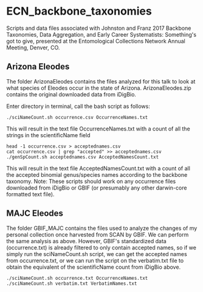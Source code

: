 # ECN_backbone_taxonomies
Scripts and data files associated with Johnston and Franz 2017 Backbone Taxonomies, Data Aggregation, and Early Career Systematists: Something's got to give, presented at the Entomological Collections Network Annual Meeting, Denver, CO.

## Arizona Eleodes

The folder ArizonaEleodes contains the files analyzed for this talk to look at what species of Eleodes occur in the state of Arizona. ArizonaEleodes.zip contains the original downloaded data from iDigBio.

Enter directory in terminal, call the bash script as follows:
```
./sciNameCount.sh occurrence.csv OccurrenceNames.txt
```
This will result in the text file OccurrenceNames.txt with a count of all the strings in the scientificName field
```
head -1 occurrence.csv > acceptednames.csv
cat occurrence.csv | grep "accepted" >> acceptednames.csv
./genSpCount.sh acceptednames.csv AcceptedNamesCount.txt
```
This will result in the text file AcceptedNamesCount.txt with a count of all the accepted binomial genus/species names according to the backbone taxonomy.
Note: These scripts should work on any occurrence files downloaded from iDigBio or GBIF (or presumably any other darwin-core formatted text file).

## MAJC Eleodes

The folder GBIF_MAJC contains the files used to analyze the changes of my personal collection once harvested from SCAN by GBIF.
We can perform the same analysis as above.  However, GBIF's standardized data (occurrence.txt) is already filtered to only contain accepted names, so if we simply run the sciNameCount.sh script, we can get the accepted names from occurrence.txt, or we can run the script on the verbatim.txt file to obtain the equivalent of the scientificName count from iDigBio above.

```
./sciNameCount.sh occurrence.txt OccurrenceNames.txt
./sciNameCount.sh verbatim.txt VerbatimNames.txt
```
